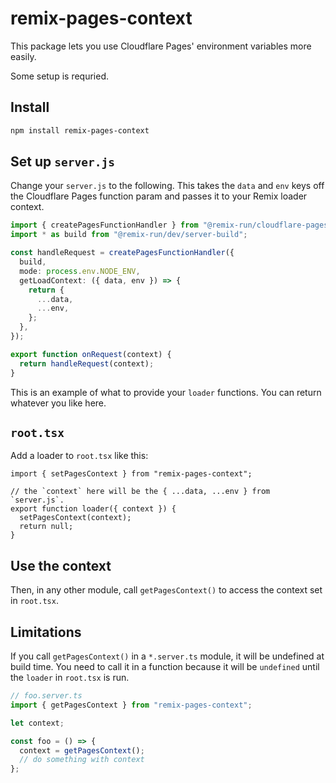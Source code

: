 # remix-pages-context

This package lets you use Cloudflare Pages' environment variables more easily.

Some setup is requried.

## Install

```sh
npm install remix-pages-context
```

## Set up `server.js`

Change your `server.js` to the following. This takes the `data` and `env` keys
off the Cloudflare Pages function param and passes it to your Remix loader
context.

```ts
import { createPagesFunctionHandler } from "@remix-run/cloudflare-pages";
import * as build from "@remix-run/dev/server-build";

const handleRequest = createPagesFunctionHandler({
  build,
  mode: process.env.NODE_ENV,
  getLoadContext: ({ data, env }) => {
    return {
      ...data,
      ...env,
    };
  },
});

export function onRequest(context) {
  return handleRequest(context);
}
```

This is an example of what to provide your `loader` functions. You can return whatever you like here.

## `root.tsx`

Add a loader to `root.tsx` like this:

```tsx
import { setPagesContext } from "remix-pages-context";

// the `context` here will be the { ...data, ...env } from `server.js`.
export function loader({ context }) {
  setPagesContext(context);
  return null;
}
```

## Use the context

Then, in any other module, call `getPagesContext()` to access the context set in `root.tsx`.

## Limitations

If you call `getPagesContext()` in a `*.server.ts` module, it will be undefined
at build time. You need to call it in a function because it will be `undefined`
until the `loader` in `root.tsx` is run.

```ts
// foo.server.ts
import { getPagesContext } from "remix-pages-context";

let context;

const foo = () => {
  context = getPagesContext();
  // do something with context
};
```
